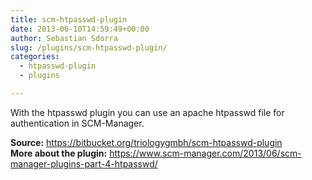 ```yaml
---
title: scm-htpasswd-plugin
date: 2013-06-10T14:59:49+00:00
author: Sebastian Sdorra
slug: /plugins/scm-htpasswd-plugin/
categories:
  - htpasswd-plugin
  - plugins

---
```

With the htpasswd plugin you can use an apache htpasswd file for authentication in SCM-Manager.

**Source:** <a title="scm-htpasswd-plugin source" href="https://bitbucket.org/triologygmbh/scm-htpasswd-plugin" target="_blank">https&#x3A;//bitbucket.org/triologygmbh/scm-htpasswd-plugin</a>  
**More about the plugin:** <a title="scm-htpasswd-plugin info" href="https://www.scm-manager.com/2013/06/scm-manager-plugins-part-4-htpasswd/" target="_blank">https&#x3A;//www.scm-manager.com/2013/06/scm-manager-plugins-part-4-htpasswd/</a>


